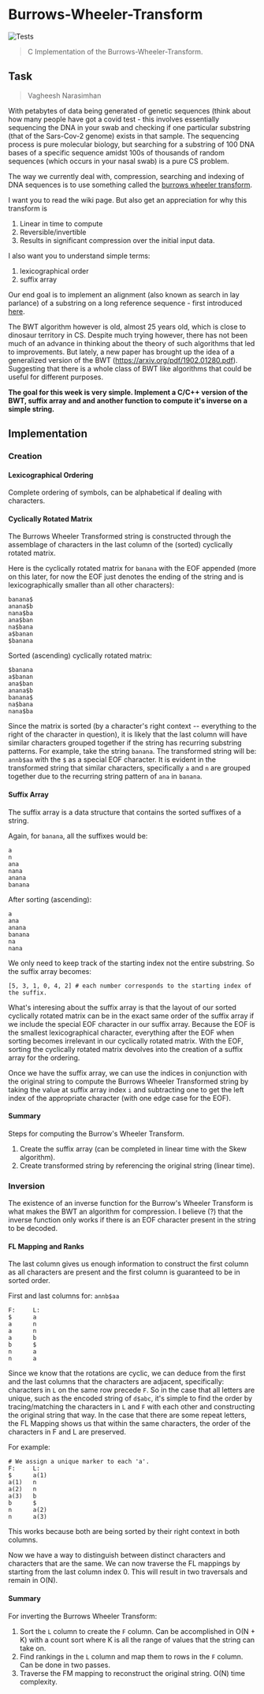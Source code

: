 # Burrows-Wheeler-Transform
![Tests](https://github.com/senkevinli/burrows-wheeler-transform/workflows/Tests/badge.svg)
> C Implementation of the Burrows-Wheeler-Transform.

## Task
> Vagheesh Narasimhan

With petabytes of data being generated of genetic sequences (think about how many people have got a covid test - this involves essentially sequencing the DNA in your swab and checking if one particular substring (that of the Sars-Cov-2 genome) exists in that sample. The sequencing process is pure molecular biology, but searching for a substring of 100 DNA bases of a specific sequence amidst 100s of thousands of random sequences (which occurs in your nasal swab) is a pure CS problem.

The way we currently deal with, compression, searching and indexing of DNA sequences is to use something called the [burrows wheeler transform](https://en.wikipedia.org/wiki/Burrows–Wheeler_transform).

I want you to read the wiki page. But also get an appreciation for why this transform is 
1. Linear in time to compute
2. Reversible/invertible
3. Results in significant compression over the initial input data.

I also want you to understand simple terms:
1. lexicographical order
2. suffix array

Our end goal is to implement an alignment (also known as search in lay parlance) of a substring on a long reference sequence - first introduced [here](https://www.ncbi.nlm.nih.gov/pmc/articles/PMC2705234/).

The BWT algorithm however is old, almost 25 years old, which is close to dinosaur territory in CS. Despite much trying however, there has not been much of an advance in thinking about the theory of such algorithms that led to improvements. But lately, a new paper has brought up the idea of a generalized version of the BWT (https://arxiv.org/pdf/1902.01280.pdf). Suggesting that there is a whole class of BWT like algorithms that could be useful for different purposes.

**The goal for this week is very simple. Implement a C/C++ version of the BWT, suffix array and and another function to compute it's inverse on a simple string.**

## Implementation

### Creation

#### Lexicographical Ordering
Complete ordering of symbols, can be alphabetical if dealing with characters.  

#### Cyclically Rotated Matrix
The Burrows Wheeler Transformed string is constructed through the assemblage of characters in the last column of the (sorted) cyclically rotated matrix.

Here is the cyclically rotated matrix for `banana` with the EOF appended (more on this later, for now the EOF just denotes
the ending of the string and is lexicographically smaller than all other characters):
```
banana$
anana$b
nana$ba
ana$ban
na$bana
a$banan
$banana
```
Sorted (ascending) cyclically rotated matrix:
```
$banana
a$banan
ana$ban
anana$b
banana$
na$bana
nana$ba
```
Since the matrix is sorted (by a character's right context -- everything to the right of the character in question), it is likely that the last column will have similar characters grouped together if the string has recurring substring patterns.
For example, take the string `banana`. The transformed string will be: `annb$aa` with the `$` as a special EOF character. It is evident in the transformed string that similar characters, specifically `a` and `n` are grouped together due to the recurring string pattern of `ana` in `banana`.

#### Suffix Array
The suffix array is a data structure that contains the sorted suffixes of a string.  

Again, for `banana`, all the suffixes would be:  
```
a
n
ana
nana
anana
banana  
```
After sorting (ascending):
```
a  
ana  
anana  
banana  
na
nana
```
We only need to keep track of the starting index not the entire substring. So the suffix array becomes:
```
[5, 3, 1, 0, 4, 2] # each number corresponds to the starting index of the suffix.
```

What's interesing about the suffix array is that the layout of our sorted cyclically rotated matrix can
be in the exact same order of the suffix array if we include the special EOF character in our suffix array.
Because the EOF is the smallest lexicographical character, everything after the EOF when sorting becomes irrelevant
in our cyclically rotated matrix. With the EOF, sorting the cyclically rotated matrix devolves into the creation
of a suffix array for the ordering.

Once we have the suffix array, we can use the indices in conjunction with the original string to compute the
Burrows Wheeler Transformed string by taking the value at suffix array index `i` and subtracting one to get the left
index of the appropriate character (with one edge case for the EOF).

#### Summary
Steps for computing the Burrow's Wheeler Transform.
1. Create the suffix array (can be completed in linear time with the Skew algorithm).
2. Create transformed string by referencing the original string (linear time).


### Inversion

The existence of an inverse function for the Burrow's Wheeler Transform is what makes the BWT an algorithm for compression.
I believe (?) that the inverse function only works if there is an EOF character present in the string to be decoded.

#### FL Mapping and Ranks

The last column gives us enough information to construct the first column as all characters are present and the first column
is guaranteed to be in sorted order.  

First and last columns for: `annb$aa`
```
F:     L:
$      a
a      n
a      n
a      b
b      $
n      a
n      a
```

Since we know that the rotations are cyclic, we can deduce from the first and the last columns that the characters are adjacent,
specifically: characters in `L` on the same row precede `F`. So in the case that all letters are unique, such as the encoded string of `d$abc`, it's simple to find the order by tracing/matching the characters in `L` and `F` with each other and constructing the original string that way. In the case that there are some repeat letters, the FL Mapping shows us that within the same characters, the order of the characters in F and L are preserved.  

For example:
```
# We assign a unique marker to each 'a'.
F:     L:
$      a(1)
a(1)   n
a(2)   n
a(3)   b
b      $
n      a(2)
n      a(3)
```
This works because both are being sorted by their right context in both columns.  

Now we have a way to distinguish between distinct characters and characters that are the same. We can now traverse the FL mappings
by starting from the last column index 0. This will result in two traversals and remain in O(N).

#### Summary
For inverting the Burrows Wheeler Transform:
1. Sort the `L` column to create the `F` column. Can be accomplished in O(N + K) with a count sort where K is all the range
of values that the string can take on.
2. Find rankings in the `L` column and map them to rows in the `F` column. Can be done in two passes.
3. Traverse the FM mapping to reconstruct the original string. O(N) time complexity.
